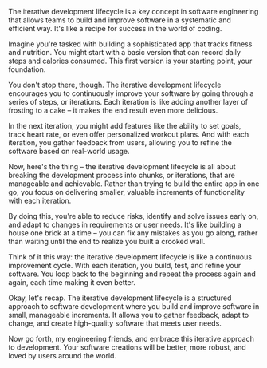 The iterative development lifecycle is a key concept in software engineering that allows teams to build and improve software in a systematic and efficient way. It's like a recipe for success in the world of coding.

Imagine you're tasked with building a sophisticated app that tracks fitness and nutrition. You might start with a basic version that can record daily steps and calories consumed. This first version is your starting point, your foundation.

You don't stop there, though. The iterative development lifecycle encourages you to continuously improve your software by going through a series of steps, or iterations. Each iteration is like adding another layer of frosting to a cake – it makes the end result even more delicious.

In the next iteration, you might add features like the ability to set goals, track heart rate, or even offer personalized workout plans. And with each iteration, you gather feedback from users, allowing you to refine the software based on real-world usage.

Now, here's the thing – the iterative development lifecycle is all about breaking the development process into chunks, or iterations, that are manageable and achievable. Rather than trying to build the entire app in one go, you focus on delivering smaller, valuable increments of functionality with each iteration.

By doing this, you're able to reduce risks, identify and solve issues early on, and adapt to changes in requirements or user needs. It's like building a house one brick at a time – you can fix any mistakes as you go along, rather than waiting until the end to realize you built a crooked wall.

Think of it this way: the iterative development lifecycle is like a continuous improvement cycle. With each iteration, you build, test, and refine your software. You loop back to the beginning and repeat the process again and again, each time making it even better.

Okay, let's recap. The iterative development lifecycle is a structured approach to software development where you build and improve software in small, manageable increments. It allows you to gather feedback, adapt to change, and create high-quality software that meets user needs.

Now go forth, my engineering friends, and embrace this iterative approach to development. Your software creations will be better, more robust, and loved by users around the world.